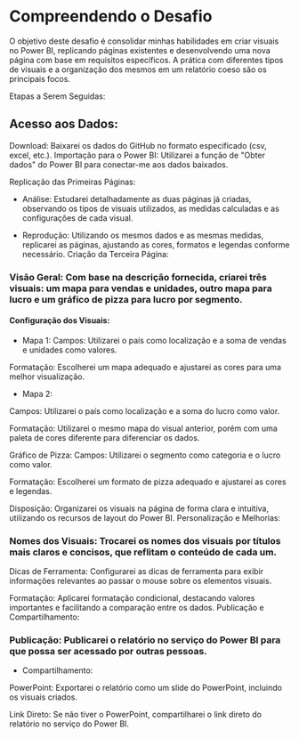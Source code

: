 
# Compreendendo o Desafio

O objetivo deste desafio é consolidar minhas habilidades em criar visuais no Power BI, replicando páginas existentes e desenvolvendo uma nova página com base em requisitos específicos. A prática com diferentes tipos de visuais e a organização dos mesmos em um relatório coeso são os principais focos.

Etapas a Serem Seguidas:

## Acesso aos Dados:

Download: Baixarei os dados do GitHub no formato especificado (csv,    excel, etc.). Importação para o Power BI: Utilizarei a função de    "Obter dados" do Power BI para conectar-me aos dados baixados.

Replicação das Primeiras Páginas:

- Análise: Estudarei detalhadamente as duas páginas já criadas, observando os tipos de visuais utilizados, as medidas calculadas e as configurações de cada visual.

- Reprodução: Utilizando os mesmos dados e as mesmas medidas, replicarei as páginas, ajustando as cores, formatos e legendas conforme necessário.
Criação da Terceira Página:

### Visão Geral: Com base na descrição fornecida, criarei três visuais: um mapa para vendas e unidades, outro mapa para lucro e um gráfico de pizza para lucro por segmento.

#### Configuração dos Visuais:

 - Mapa 1:
Campos: Utilizarei o país como localização e a soma de vendas e unidades como valores.

Formatação: Escolherei um mapa adequado e ajustarei as cores para uma melhor visualização.

 - Mapa 2:

Campos: Utilizarei o país como localização e a soma do lucro como    valor. 

Formatação: Utilizarei o mesmo mapa do visual anterior, porém    com uma paleta de cores diferente para diferenciar os dados.

Gráfico    de Pizza: Campos: Utilizarei o segmento como categoria e o lucro como    valor. 

Formatação: Escolherei um formato de pizza adequado e    ajustarei as cores e legendas. 

Disposição: Organizarei os visuais na    página de forma clara e intuitiva, utilizando os recursos de layout    do Power BI. Personalização e Melhorias:

### Nomes dos Visuais: Trocarei os nomes dos visuais por títulos mais claros e concisos, que reflitam o conteúdo de cada um.
Dicas de Ferramenta: Configurarei as dicas de ferramenta para exibir informações relevantes ao passar o mouse sobre os elementos visuais.

Formatação: Aplicarei formatação condicional, destacando valores importantes e facilitando a comparação entre os dados.
Publicação e Compartilhamento:

### Publicação: Publicarei o relatório no serviço do Power BI para que possa ser acessado por outras pessoas.
- Compartilhamento:

PowerPoint: Exportarei o relatório como um slide do PowerPoint, incluindo os visuais criados. 

Link Direto: Se não tiver o PowerPoint, compartilharei o link direto do relatório no serviço do Power BI.
